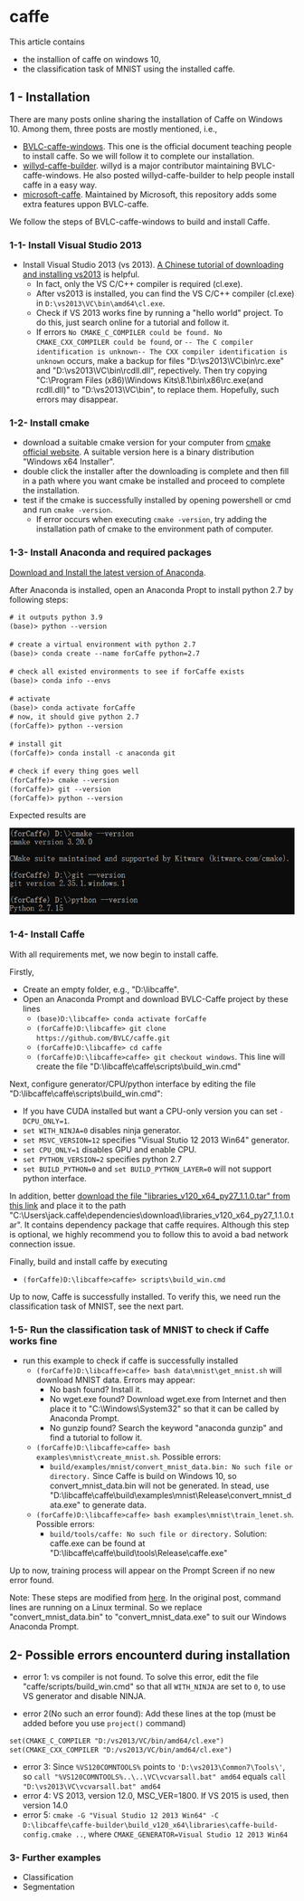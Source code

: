 # caffe
This article contains
+ the installion of caffe on windows 10,
+ the classification task of MNIST using the installed caffe.
## 1 - Installation
There are many posts online sharing the installation of Caffe on Windows 10. Among them, three posts are mostly mentioned, i.e., 
+ [BVLC-caffe-windows](https://github.com/BVLC/caffe/tree/windows/). This one is the official document teaching people to install caffe. So we will follow it to complete our installation.
+ [willyd-caffe-builder](https://github.com/willyd/caffe-builder). willyd is a major contributor maintaining BVLC-caffe-windows. He also posted willyd-caffe-builder to help people install caffe in a easy way.
+ [microsoft-caffe](https://github.com/microsoft/caffe). Maintained by Microsoft, this repository adds some extra features uppon BVLC-caffe.

We follow the steps of BVLC-caffe-windows to build and install Caffe.
### 1-1- Install Visual Studio 2013
+ Install Visual Studio 2013 (vs 2013). [A Chinese tutorial of downloading and installing vs2013](https://jingyan.baidu.com/article/3ea5148999921f52e61bbae0.html) is helpful.
  + In fact, only the VS C/C++ compiler is required (cl.exe). 
  + After vs2013 is installed, you can find the VS C/C++ compiler (cl.exe) in `D:\vs2013\VC\bin\amd64\cl.exe`.
  + Check if VS 2013 works fine by running a "hello world" project. To do this, just search online for a tutorial and follow it.
  + If errors `No CMAKE_C_COMPILER could be found. No CMAKE_CXX_COMPILER could be found`, or `-- The C compiler identification is unknown-- The CXX compiler identification is unknown` occurs, make a backup for files "D:\vs2013\VC\bin\rc.exe" and "D:\vs2013\VC\bin\rcdll.dll", repectively. Then try copying "C:\Program Files (x86)\Windows Kits\8.1\bin\x86\rc.exe(and rcdll.dll)" to "D:\vs2013\VC\bin\", to replace them. Hopefully, such errors may disappear.
### 1-2- Install cmake
+ download a suitable cmake version for your computer from [cmake official website](https://cmake.org/download/). A suitable version here is a binary distribution "Windows x64 Installer".
+ double click the installer after the downloading is complete and then fill in a path where you want cmake be installed and proceed to complete the installation.
+ test if the cmake is successfully installed by opening powershell or cmd and run `cmake -version`.
  + If error occurs when executing `cmake -version`, try adding the installation path of cmake to the environment path of computer.
### 1-3- Install Anaconda and required packages
[Download and Install the latest version of Anaconda](https://www.anaconda.com/?modal=nucleus).

After Anaconda is installed, open an Anaconda Propt to install python 2.7 by following steps:
```
# it outputs python 3.9
(base)> python --version

# create a virtual environment with python 2.7
(base)> conda create --name forCaffe python=2.7

# check all existed environments to see if forCaffe exists
(base)> conda info --envs

# activate
(base)> conda activate forCaffe
# now, it should give python 2.7
(forCaffe)> python --version

# install git
(forCaffe)> conda install -c anaconda git

# check if every thing goes well
(forCaffe)> cmake --version
(forCaffe)> git --version
(forCaffe)> python --version
```
Expected results are
<p align="center">
  <img src="check_before_installation.png" width="550" title="check_before_installation">
</p>

### 1-4- Install Caffe
With all requirements met, we now begin to install caffe.

Firstly, 
+ Create an empty folder, e.g., "D:\libcaffe\".
+ Open an Anaconda Prompt and download BVLC-Caffe project by these lines
  + `(base)D:\libcaffe> conda activate forCaffe`
  + `(forCaffe)D:\libcaffe> git clone https://github.com/BVLC/caffe.git`
  + `(forCaffe)D:\libcaffe> cd caffe`
  + `(forCaffe)D:\libcaffe>caffe> git checkout windows`. This line will create the file "D:\libcaffe\caffe\scripts\build_win.cmd"

Next, configure generator/CPU/python interface by editing the file "D:\libcaffe\caffe\scripts\build_win.cmd":
+ If you have CUDA installed but want a CPU-only version you can set `-DCPU_ONLY=1`.
+ `set WITH_NINJA=0` disables ninja generator.
+ `set MSVC_VERSION=12` specifies "Visual Stutio 12 2013 Win64" generator.
+ `set CPU_ONLY=1` disables GPU and enable CPU.
+ `set PYTHON_VERSION=2` specifies python 2.7
+ `set BUILD_PYTHON=0` and `set BUILD_PYTHON_LAYER=0` will not support python interface.

In addition, better [download the file "libraries_v120_x64_py27_1.1.0.tar" from this link](https://github.com/willyd/caffe-builder/releases) and place it to the path "C:\Users\jack\.caffe\dependencies\download\libraries_v120_x64_py27_1.1.0.tar". It contains dependency package that caffe requires. Although this step is optional, we highly recommend you to follow this to avoid a bad network connection issue.

Finally, build and install caffe by executing
+ `(forCaffe)D:\libcaffe>caffe> scripts\build_win.cmd`

Up to now, Caffe is successfully installed. To verify this, we need run the classification task of MNIST, see the next part.

### 1-5- Run the classification task of MNIST to check if Caffe works fine
+ run this example to check if caffe is successfully installed
  + `(forCaffe)D:\libcaffe>caffe> bash data\mnist\get_mnist.sh` will download MNIST data. Errors may appear:
    + No bash found? Install it.
    + No wget.exe found? Download wget.exe from Internet and then place it to "C:\Windows\System32\" so that it can be called by Anaconda Prompt.
    + No gunzip found? Search the keyword "anaconda gunzip" and find a tutorial to follow it.
  + `(forCaffe)D:\libcaffe>caffe> bash examples\mnist\create_mnist.sh`. Possible errors:
    + `build/examples/mnist/convert_mnist_data.bin: No such file or directory.` Since Caffe is build on Windows 10, so convert_mnist_data.bin will not be generated. In stead, use "D:\libcaffe\caffe\build\examples\mnist\Release\convert_mnist_data.exe" to generate data.
  + `(forCaffe)D:\libcaffe>caffe> bash examples\mnist\train_lenet.sh`. Possible errors:
    + `build/tools/caffe: No such file or directory.` Solution: caffe.exe can be found at "D:\libcaffe\caffe\build\tools\Release\caffe.exe"

Up to now, training process will appear on the Prompt Screen if no new error found.

Note: These steps are modified from [here](https://caffe.berkeleyvision.org/gathered/examples/mnist.html). In the original post, command lines are running on a Linux terminal. So we replace "convert_mnist_data.bin" to "convert_mnist_data.exe" to suit our Windows Anaconda Prompt. 
## 2- Possible errors encounterd during installation
+ error 1: vs compiler is not found. To solve this error, edit the file "caffe/scripts/build_win.cmd" so that all `WITH_NINJA` are set to `0`, to use VS generator and disable NINJA.

+ error 2(No such an error found): Add these lines at the top (must be added before you use `project()` command)
```
set(CMAKE_C_COMPILER "D:/vs2013/VC/bin/amd64/cl.exe")
set(CMAKE_CXX_COMPILER "D:/vs2013/VC/bin/amd64/cl.exe")
```
+ error 3: Since `%VS120COMNTOOLS%` points to `'D:\vs2013\Common7\Tools\'`, so `call "%VS120COMNTOOLS%..\..\VC\vcvarsall.bat" amd64` equals `call "D:\vs2013\VC\vcvarsall.bat" amd64`
+ error 4: VS 2013, version 12.0, MSC_VER=1800. If VS 2015 is used, then version 14.0
+ error 5: `cmake -G "Visual Studio 12 2013 Win64" -C D:\libcaffe\caffe-builder\build_v120_x64\libraries\caffe-build-config.cmake ..`, where `CMAKE_GENERATOR=Visual Studio 12 2013 Win64`
### 3- Further examples
+ Classification
+ Segmentation
